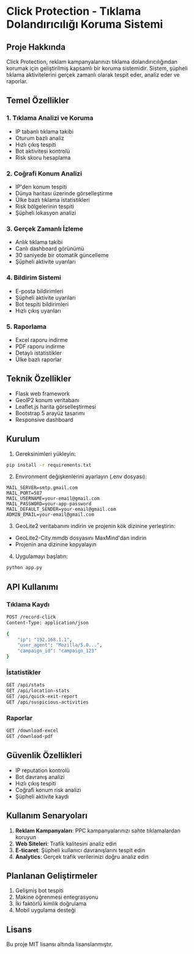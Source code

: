 # Click Protection - Tıklama Dolandırıcılığı Koruma Sistemi

## Proje Hakkında
Click Protection, reklam kampanyalarınızı tıklama dolandırıcılığından korumak için geliştirilmiş kapsamlı bir koruma sistemidir. Sistem, şüpheli tıklama aktivitelerini gerçek zamanlı olarak tespit eder, analiz eder ve raporlar.

## Temel Özellikler

### 1. Tıklama Analizi ve Koruma
- IP tabanlı tıklama takibi
- Oturum bazlı analiz
- Hızlı çıkış tespiti
- Bot aktivitesi kontrolü
- Risk skoru hesaplama

### 2. Coğrafi Konum Analizi
- IP'den konum tespiti
- Dünya haritası üzerinde görselleştirme
- Ülke bazlı tıklama istatistikleri
- Risk bölgelerinin tespiti
- Şüpheli lokasyon analizi

### 3. Gerçek Zamanlı İzleme
- Anlık tıklama takibi
- Canlı dashboard görünümü
- 30 saniyede bir otomatik güncelleme
- Şüpheli aktivite uyarıları

### 4. Bildirim Sistemi
- E-posta bildirimleri
- Şüpheli aktivite uyarıları
- Bot tespiti bildirimleri
- Hızlı çıkış uyarıları

### 5. Raporlama
- Excel raporu indirme
- PDF raporu indirme
- Detaylı istatistikler
- Ülke bazlı raporlar

## Teknik Özellikler
- Flask web framework
- GeoIP2 konum veritabanı
- Leaflet.js harita görselleştirmesi
- Bootstrap 5 arayüz tasarımı
- Responsive dashboard

## Kurulum

1. Gereksinimleri yükleyin:
```bash
pip install -r requirements.txt
```

2. Environment değişkenlerini ayarlayın (.env dosyası):
```
MAIL_SERVER=smtp.gmail.com
MAIL_PORT=587
MAIL_USERNAME=your-email@gmail.com
MAIL_PASSWORD=your-app-password
MAIL_DEFAULT_SENDER=your-email@gmail.com
ADMIN_EMAIL=your-email@gmail.com
```

3. GeoLite2 veritabanını indirin ve projenin kök dizinine yerleştirin:
- GeoLite2-City.mmdb dosyasını MaxMind'dan indirin
- Projenin ana dizinine kopyalayın

4. Uygulamayı başlatın:
```bash
python app.py
```

## API Kullanımı

### Tıklama Kaydı
```bash
POST /record-click
Content-Type: application/json

{
    "ip": "192.168.1.1",
    "user_agent": "Mozilla/5.0...",
    "campaign_id": "campaign_123"
}
```

### İstatistikler
```bash
GET /api/stats
GET /api/location-stats
GET /api/quick-exit-report
GET /api/suspicious-activities
```

### Raporlar
```bash
GET /download-excel
GET /download-pdf
```

## Güvenlik Özellikleri
- IP reputation kontrolü
- Bot davranış analizi
- Hızlı çıkış tespiti
- Coğrafi konum risk analizi
- Şüpheli aktivite kaydı

## Kullanım Senaryoları
1. **Reklam Kampanyaları**: PPC kampanyalarınızı sahte tıklamalardan koruyun
2. **Web Siteleri**: Trafik kalitesini analiz edin
3. **E-ticaret**: Şüpheli kullanıcı davranışlarını tespit edin
4. **Analytics**: Gerçek trafik verilerinizi doğru analiz edin

## Planlanan Geliştirmeler
1. Gelişmiş bot tespiti
2. Makine öğrenmesi entegrasyonu
3. İki faktörlü kimlik doğrulama
4. Mobil uygulama desteği

## Lisans
Bu proje MIT lisansı altında lisanslanmıştır. 